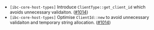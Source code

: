 - `[ibc-core-host-types]` Introduce `ClientType::get_client_id` which avoids unnecessary validaiton.
  ([#1014](https://github.com/cosmos/ibc-rs/issues/1014))
- `[ibc-core-host-types]` Optimise `ClientId::new` to avoid unnecessary validaiton and temporary
  string allocation. ([#1014](https://github.com/cosmos/ibc-rs/issues/1014))
